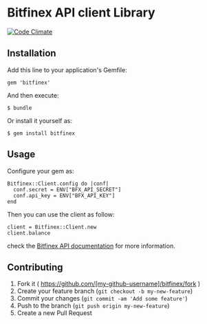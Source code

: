 # Bitfinex API client Library

[![Code Climate](https://codeclimate.com/repos/56db27e5b86182573b0045ed/badges/bd763083d70114379a41/gpa.svg)](https://codeclimate.com/repos/56db27e5b86182573b0045ed/feed)

## Installation

Add this line to your application's Gemfile:

    gem 'bitfinex'

And then execute:

    $ bundle

Or install it yourself as:

    $ gem install bitfinex

## Usage

Configure your gem as:

```
Bitfinex::Client.config do |conf|
  conf.secret = ENV["BFX_API_SECRET"]
  conf.api_key = ENV["BFX_API_KEY"]
end
```

Then you can use the client as follow:

```
client = Bitfinex::Client.new
client.balance
```

check the [Bitfinex API documentation](http://docs.bitfinex.com/) for more information.

## Contributing

1. Fork it ( https://github.com/[my-github-username]/bitfinex/fork )
2. Create your feature branch (`git checkout -b my-new-feature`)
3. Commit your changes (`git commit -am 'Add some feature'`)
4. Push to the branch (`git push origin my-new-feature`)
5. Create a new Pull Request
